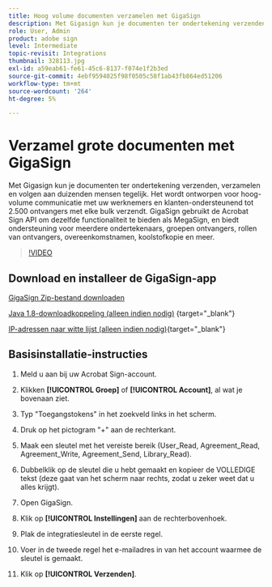 ```yaml
---
title: Hoog volume documenten verzamelen met GigaSign
description: Met Gigasign kun je documenten ter ondertekening verzenden, verzamelen en volgen aan duizenden mensen tegelijk
role: User, Admin
product: adobe sign
level: Intermediate
topic-revisit: Integrations
thumbnail: 328113.jpg
exl-id: a59eab61-fe61-45c6-8137-f074e1f2b3ed
source-git-commit: 4ebf9594025f98f0505c58f1ab43fb864ed51206
workflow-type: tm+mt
source-wordcount: '264'
ht-degree: 5%

---
```


# Verzamel grote documenten met GigaSign

Met Gigasign kun je documenten ter ondertekening verzenden, verzamelen en volgen aan duizenden mensen tegelijk. Het wordt ontworpen voor hoog-volume communicatie met uw werknemers en klanten-ondersteunend tot 2.500 ontvangers met elke bulk verzendt. GigaSign gebruikt de Acrobat Sign API om dezelfde functionaliteit te bieden als MegaSign, en biedt ondersteuning voor meerdere ondertekenaars, groepen ontvangers, rollen van ontvangers, overeenkomstnamen, koolstofkopie en meer.

>[!VIDEO](https://video.tv.adobe.com/v/328113?quality=12&learn=on&hidetitle=true)

## Download en installeer de GigaSign-app

[GigaSign Zip-bestand downloaden](https://documentcloud.adobe.com/link/track?uri=urn:aaid:scds:US:8975dbca-98d5-4e66-9164-d21163c91c7f)

[Java 1.8-downloadkoppeling (alleen indien nodig)](https://www.oracle.com/java/technologies/javase/javase8-archive-downloads.html) {target="_blank"}

[IP-adressen naar witte lijst (alleen indien nodig)](https://helpx.adobe.com/nl/sign/system-requirements.html#IPs){target="_blank"}

## Basisinstallatie-instructies

1. Meld u aan bij uw Acrobat Sign-account.

1. Klikken **[!UICONTROL Groep]** of **[!UICONTROL Account]**, al wat je bovenaan ziet.

1. Typ &quot;Toegangstokens&quot; in het zoekveld links in het scherm.

1. Druk op het pictogram &quot;+&quot; aan de rechterkant.

1. Maak een sleutel met het vereiste bereik (User_Read, Agreement_Read, Agreement_Write, Agreement_Send, Library_Read).

1. Dubbelklik op de sleutel die u hebt gemaakt en kopieer de VOLLEDIGE tekst (deze gaat van het scherm naar rechts, zodat u zeker weet dat u alles krijgt).

1. Open GigaSign.

1. Klik op **[!UICONTROL Instellingen]** aan de rechterbovenhoek.

1. Plak de integratiesleutel in de eerste regel.

1. Voer in de tweede regel het e-mailadres in van het account waarmee de sleutel is gemaakt.

1. Klik op **[!UICONTROL Verzenden]**.
